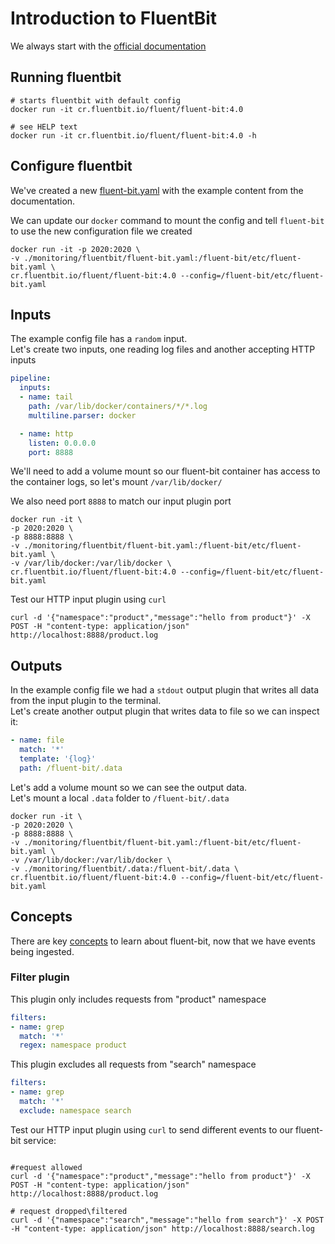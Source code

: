 # Introduction to FluentBit 

We always start with the [official documentation](https://docs.fluentbit.io/manual)


## Running fluentbit

```
# starts fluentbit with default config
docker run -it cr.fluentbit.io/fluent/fluent-bit:4.0

# see HELP text 
docker run -it cr.fluentbit.io/fluent/fluent-bit:4.0 -h
```

## Configure fluentbit

We've created a new [fluent-bit.yaml](./fluent-bit.yaml) with the example content from the documentation. </br>

We can update our `docker` command to mount the config and tell `fluent-bit` to use the new configuration file we created 

```shell
docker run -it -p 2020:2020 \
-v ./monitoring/fluentbit/fluent-bit.yaml:/fluent-bit/etc/fluent-bit.yaml \
cr.fluentbit.io/fluent/fluent-bit:4.0 --config=/fluent-bit/etc/fluent-bit.yaml
```

## Inputs

The example config file has a `random` input. </br>
Let's create two inputs, one reading log files and another accepting HTTP inputs 

```yaml
pipeline:
  inputs:
  - name: tail
    path: /var/lib/docker/containers/*/*.log
    multiline.parser: docker

  - name: http
    listen: 0.0.0.0
    port: 8888
```

We'll need to add a volume mount so our fluent-bit container has access to the container logs, so let's mount `/var/lib/docker/` 

We also need port `8888` to match our input plugin port

```shell
docker run -it \
-p 2020:2020 \
-p 8888:8888 \
-v ./monitoring/fluentbit/fluent-bit.yaml:/fluent-bit/etc/fluent-bit.yaml \
-v /var/lib/docker:/var/lib/docker \
cr.fluentbit.io/fluent/fluent-bit:4.0 --config=/fluent-bit/etc/fluent-bit.yaml

```

Test our HTTP input plugin using `curl` 

```shell
curl -d '{"namespace":"product","message":"hello from product"}' -X POST -H "content-type: application/json" http://localhost:8888/product.log
```

## Outputs

In the example config file we had a `stdout` output plugin that writes all data from the input plugin to the terminal. </br>
Let's create another output plugin that writes data to file so we can inspect it:

```yaml
- name: file
  match: '*'
  template: '{log}'
  path: /fluent-bit/.data
```

Let's add a volume mount so we can see the output data. </br>
Let's mount a local `.data` folder to `/fluent-bit/.data` 

```shell
docker run -it \
-p 2020:2020 \
-p 8888:8888 \
-v ./monitoring/fluentbit/fluent-bit.yaml:/fluent-bit/etc/fluent-bit.yaml \
-v /var/lib/docker:/var/lib/docker \
-v ./monitoring/fluentbit/.data:/fluent-bit/.data \
cr.fluentbit.io/fluent/fluent-bit:4.0 --config=/fluent-bit/etc/fluent-bit.yaml
```

## Concepts

There are key [concepts](https://docs.fluentbit.io/manual/concepts/key-concepts#events-or-records) to learn about fluent-bit, now that we have events being ingested. </br>

### Filter plugin

This plugin only includes requests from "product" namespace
```yaml
filters:
- name: grep
  match: '*'
  regex: namespace product
```

This plugin excludes all requests from "search" namespace

```yaml
filters:
- name: grep
  match: '*'
  exclude: namespace search
```

Test our HTTP input plugin using `curl` to send different events to our fluent-bit service:

```shell

#request allowed
curl -d '{"namespace":"product","message":"hello from product"}' -X POST -H "content-type: application/json" http://localhost:8888/product.log

# request dropped\filtered
curl -d '{"namespace":"search","message":"hello from search"}' -X POST -H "content-type: application/json" http://localhost:8888/search.log

```